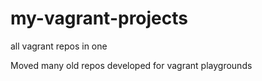 # my-vagrant-projects
all vagrant repos in one

Moved many old repos developed for vagrant playgrounds
